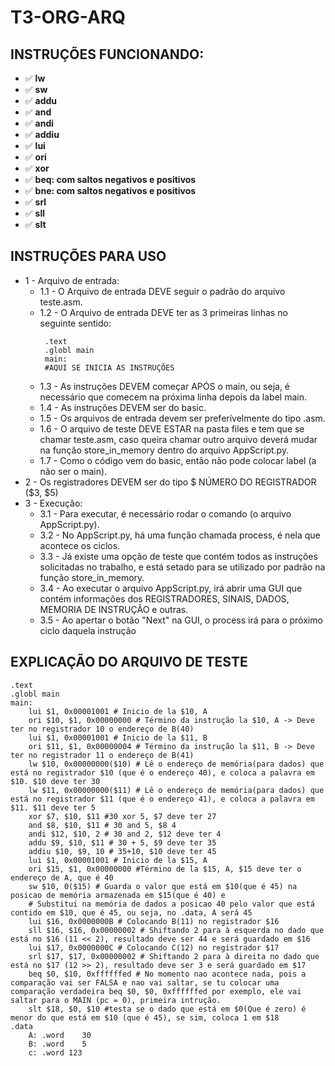 # T3-ORG-ARQ




## INSTRUÇÕES FUNCIONANDO:

- :white_check_mark: **lw**
- :white_check_mark: **sw**
- :white_check_mark: **addu**
- :white_check_mark: **and**
- :white_check_mark: **andi**
- :white_check_mark: **addiu**
- :white_check_mark: **lui**
- :white_check_mark: **ori**
- :white_check_mark: **xor**
- :white_check_mark: **beq: com saltos negativos e positivos**
- :white_check_mark: **bne: com saltos negativos e positivos**
- :white_check_mark: **srl**
- :white_check_mark: **sll**
- :white_check_mark:  **slt**


## INSTRUÇÕES PARA USO

- 1 - Arquivo de entrada:
    - 1.1 - O Arquivo de entrada DEVE seguir o padrão do arquivo teste.asm.
    - 1.2 - O Arquivo de entrada DEVE ter as 3 primeiras linhas no seguinte sentido:
        ```assembly
         .text
         .globl main
         main:
         #AQUI SE INICIA AS INSTRUÇÕES
        ```
    - 1.3 - As instruções DEVEM começar APÓS o main, ou seja, é necessário que comecem na próxima linha depois da label main.
    - 1.4 - As instruções DEVEM ser do basic.
    - 1.5 - Os arquivos de entrada devem ser preferívelmente do tipo .asm.
    - 1.6 - O arquivo de teste DEVE ESTAR na pasta files e tem que se chamar teste.asm, caso queira chamar outro arquivo deverá mudar na função store_in_memory
    dentro do arquivo AppScript.py.
    - 1.7 - Como o código vem do basic, então não pode colocar label (a não ser o main).
- 2 - Os registradores DEVEM ser do tipo $ NÚMERO DO REGISTRADOR ($3, $5)
- 3 - Execução:
    - 3.1 - Para executar, é necessário rodar o comando (o arquivo AppScript.py).
    - 3.2 - No AppScript.py, há uma função chamada process, é nela que acontece os ciclos.
    - 3.3 - Já existe uma opção de teste que contém todos as instruções solicitadas no trabalho, e está setado para se utilizado por padrão na função
    store_in_memory.
    - 3.4 - Ao executar o arquivo AppScript.py, irá abrir uma GUI que contém informações dos REGISTRADORES, SINAIS, DADOS, MEMORIA DE INSTRUÇÃO e outras.
    - 3.5 - Ao apertar o botão "Next" na GUI, o process irá para o próximo ciclo daquela instrução

## EXPLICAÇÃO DO ARQUIVO DE TESTE
```assembly
.text
.globl main
main:
    lui $1, 0x00001001 # Inicio de la $10, A
    ori $10, $1, 0x00000000 # Término da instrução la $10, A -> Deve ter no registrador 10 o endereço de B(40)
    lui $1, 0x00001001 # Inicio de la $11, B
    ori $11, $1, 0x00000004 # Término da instrução la $11, B -> Deve ter no registrador 11 o endereço de B(41)
    lw $10, 0x00000000($10) # Lê o endereço de memória(para dados) que está no registrador $10 (que é o endereço 40), e coloca a palavra em $10. $10 deve ter 30
    lw $11, 0x00000000($11) # Lê o endereço de memória(para dados) que está no registrador $11 (que é o endereço 41), e coloca a palavra em $11. $11 deve ter 5
    xor $7, $10, $11 #30 xor 5, $7 deve ter 27
    and $8, $10, $11 # 30 and 5, $8 4
    andi $12, $10, 2 # 30 and 2, $12 deve ter 4
    addu $9, $10, $11 # 30 + 5, $9 deve ter 35
    addiu $10, $9, 10 # 35+10, $10 deve ter 45
    lui $1, 0x00001001 # Inicio de la $15, A
    ori $15, $1, 0x00000000 #Término de la $15, A, $15 deve ter o endereço de A, que é 40
    sw $10, 0($15) # Guarda o valor que está em $10(que é 45) na posicao de memória armazenada em $15(que é 40) e
    # Substitui na memória de dados a posicao 40 pelo valor que está contido em $10, que é 45, ou seja, no .data, A será 45
    lui $16, 0x0000000B # Colocando B(11) no registrador $16
    sll $16, $16, 0x00000002 # Shiftando 2 para à esquerda no dado que está no $16 (11 << 2), resultado deve ser 44 e será guardado em $16
    lui $17, 0x0000000C # Colocando C(12) no registrador $17
    srl $17, $17, 0x00000002 # Shiftando 2 para à direita no dado que está no $17 (12 >> 2), resultado deve ser 3 e será guardado em $17
    beq $0, $10, 0xffffffed # No momento nao acontece nada, pois a comparação vai ser FALSA e nao vai saltar, se tu colocar uma comparação verdadeira beq $0, $0, 0xffffffed por exemplo, ele vai saltar para o MAIN (pc = 0), primeira intrução.
    slt $18, $0, $10 #testa se o dado que está em $0(Que é zero) é menor do que está em $10 (que é 45), se sim, coloca 1 em $18
.data
    A: .word	30
    B: .word	5
    c: .word 123

```
